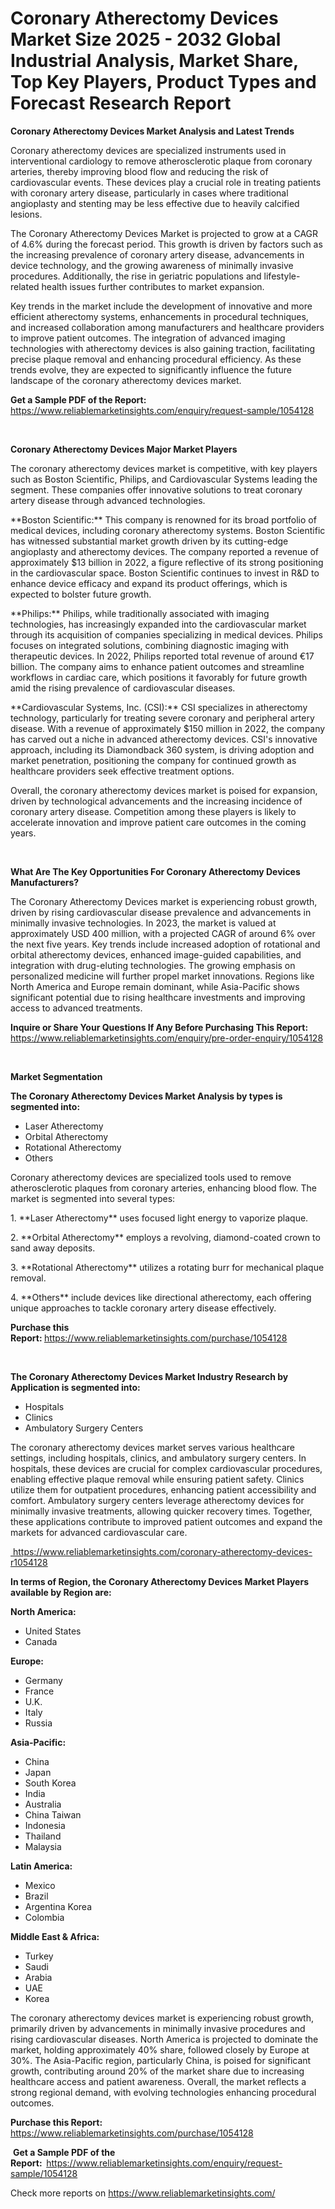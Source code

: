 <p><h1>Coronary Atherectomy Devices Market Size 2025 - 2032 Global Industrial Analysis, Market Share, Top Key Players, Product Types and Forecast Research Report</h1></p><p><strong>Coronary Atherectomy Devices Market Analysis and Latest Trends</strong></p>
<p><p>Coronary atherectomy devices are specialized instruments used in interventional cardiology to remove atherosclerotic plaque from coronary arteries, thereby improving blood flow and reducing the risk of cardiovascular events. These devices play a crucial role in treating patients with coronary artery disease, particularly in cases where traditional angioplasty and stenting may be less effective due to heavily calcified lesions.</p><p>The Coronary Atherectomy Devices Market is projected to grow at a CAGR of 4.6% during the forecast period. This growth is driven by factors such as the increasing prevalence of coronary artery disease, advancements in device technology, and the growing awareness of minimally invasive procedures. Additionally, the rise in geriatric populations and lifestyle-related health issues further contributes to market expansion.</p><p>Key trends in the market include the development of innovative and more efficient atherectomy systems, enhancements in procedural techniques, and increased collaboration among manufacturers and healthcare providers to improve patient outcomes. The integration of advanced imaging technologies with atherectomy devices is also gaining traction, facilitating precise plaque removal and enhancing procedural efficiency. As these trends evolve, they are expected to significantly influence the future landscape of the coronary atherectomy devices market.</p></p>
<p><strong>Get a Sample PDF of the Report:&nbsp;</strong> <a href="https://www.reliablemarketinsights.com/enquiry/request-sample/1054128?utm_campaign=2770&utm_medium=2&utm_source=Github&utm_content=ia&utm_term=03032025&utm_id=coronary-atherectomy-devices">https://www.reliablemarketinsights.com/enquiry/request-sample/1054128</a></p>
<p>&nbsp;</p>
<p><strong>Coronary Atherectomy Devices Major Market Players</strong></p>
<p><p>The coronary atherectomy devices market is competitive, with key players such as Boston Scientific, Philips, and Cardiovascular Systems leading the segment. These companies offer innovative solutions to treat coronary artery disease through advanced technologies.</p><p>**Boston Scientific:** This company is renowned for its broad portfolio of medical devices, including coronary atherectomy systems. Boston Scientific has witnessed substantial market growth driven by its cutting-edge angioplasty and atherectomy devices. The company reported a revenue of approximately $13 billion in 2022, a figure reflective of its strong positioning in the cardiovascular space. Boston Scientific continues to invest in R&D to enhance device efficacy and expand its product offerings, which is expected to bolster future growth.</p><p>**Philips:** Philips, while traditionally associated with imaging technologies, has increasingly expanded into the cardiovascular market through its acquisition of companies specializing in medical devices. Philips focuses on integrated solutions, combining diagnostic imaging with therapeutic devices. In 2022, Philips reported total revenue of around €17 billion. The company aims to enhance patient outcomes and streamline workflows in cardiac care, which positions it favorably for future growth amid the rising prevalence of cardiovascular diseases.</p><p>**Cardiovascular Systems, Inc. (CSI):** CSI specializes in atherectomy technology, particularly for treating severe coronary and peripheral artery disease. With a revenue of approximately $150 million in 2022, the company has carved out a niche in advanced atherectomy devices. CSI's innovative approach, including its Diamondback 360 system, is driving adoption and market penetration, positioning the company for continued growth as healthcare providers seek effective treatment options.</p><p>Overall, the coronary atherectomy devices market is poised for expansion, driven by technological advancements and the increasing incidence of coronary artery disease. Competition among these players is likely to accelerate innovation and improve patient care outcomes in the coming years.</p></p>
<p>&nbsp;</p>
<p><strong>What Are The Key Opportunities For Coronary Atherectomy Devices Manufacturers?</strong></p>
<p><p>The Coronary Atherectomy Devices market is experiencing robust growth, driven by rising cardiovascular disease prevalence and advancements in minimally invasive technologies. In 2023, the market is valued at approximately USD 400 million, with a projected CAGR of around 6% over the next five years. Key trends include increased adoption of rotational and orbital atherectomy devices, enhanced image-guided capabilities, and integration with drug-eluting technologies. The growing emphasis on personalized medicine will further propel market innovations. Regions like North America and Europe remain dominant, while Asia-Pacific shows significant potential due to rising healthcare investments and improving access to advanced treatments.</p></p>
<p><strong>Inquire or Share Your Questions If Any Before Purchasing This Report:</strong> <a href="https://www.reliablemarketinsights.com/enquiry/pre-order-enquiry/1054128?utm_campaign=2770&utm_medium=2&utm_source=Github&utm_content=ia&utm_term=03032025&utm_id=coronary-atherectomy-devices">https://www.reliablemarketinsights.com/enquiry/pre-order-enquiry/1054128</a></p>
<p>&nbsp;</p>
<p><strong>Market Segmentation</strong></p>
<p><strong>The Coronary Atherectomy Devices Market Analysis by types is segmented into:</strong></p>
<p><ul><li>Laser Atherectomy</li><li>Orbital Atherectomy</li><li>Rotational Atherectomy</li><li>Others</li></ul></p>
<p><p>Coronary atherectomy devices are specialized tools used to remove atherosclerotic plaques from coronary arteries, enhancing blood flow. The market is segmented into several types: </p><p>1. **Laser Atherectomy** uses focused light energy to vaporize plaque.</p><p>2. **Orbital Atherectomy** employs a revolving, diamond-coated crown to sand away deposits.</p><p>3. **Rotational Atherectomy** utilizes a rotating burr for mechanical plaque removal.</p><p>4. **Others** include devices like directional atherectomy, each offering unique approaches to tackle coronary artery disease effectively.</p></p>
<p><strong>Purchase this Report:&nbsp;</strong><a href="https://www.reliablemarketinsights.com/purchase/1054128?utm_campaign=2770&utm_medium=2&utm_source=Github&utm_content=ia&utm_term=03032025&utm_id=coronary-atherectomy-devices">https://www.reliablemarketinsights.com/purchase/1054128</a></p>
<p>&nbsp;</p>
<p><strong>The Coronary Atherectomy Devices Market Industry Research by Application is segmented into:</strong></p>
<p><ul><li>Hospitals</li><li>Clinics</li><li>Ambulatory Surgery Centers</li></ul></p>
<p><p>The coronary atherectomy devices market serves various healthcare settings, including hospitals, clinics, and ambulatory surgery centers. In hospitals, these devices are crucial for complex cardiovascular procedures, enabling effective plaque removal while ensuring patient safety. Clinics utilize them for outpatient procedures, enhancing patient accessibility and comfort. Ambulatory surgery centers leverage atherectomy devices for minimally invasive treatments, allowing quicker recovery times. Together, these applications contribute to improved patient outcomes and expand the markets for advanced cardiovascular care.</p></p>
<p><a href="https://www.reliablemarketinsights.com/coronary-atherectomy-devices-r1054128?utm_campaign=2770&utm_medium=2&utm_source=Github&utm_content=ia&utm_term=03032025&utm_id=coronary-atherectomy-devices">&nbsp;https://www.reliablemarketinsights.com/coronary-atherectomy-devices-r1054128</a></p>
<p><strong>In terms of Region, the Coronary Atherectomy Devices Market Players available by Region are:</strong></p>
<p>
    <p> <strong> North America: </strong>
        <ul>
            <li>United States</li>
            <li>Canada</li>
        </ul>
        </p> 
    <p> <strong> Europe: </strong>
        <ul>
            <li>Germany</li>
            <li>France</li>
            <li>U.K.</li>
            <li>Italy</li>
            <li>Russia</li>
        </ul>
        </p> 
    <p> <strong> Asia-Pacific: </strong>
        <ul>
            <li>China</li>
            <li>Japan</li>
            <li>South Korea</li>
            <li>India</li>
            <li>Australia</li>
            <li>China Taiwan</li>
            <li>Indonesia</li>
            <li>Thailand</li>
            <li>Malaysia</li>
        </ul>
        </p> 
    <p> <strong> Latin America: </strong>
        <ul>
            <li>Mexico</li>
            <li>Brazil</li>
            <li>Argentina Korea</li>
            <li>Colombia</li>
        </ul>
        </p> 
    <p> <strong> Middle East & Africa: </strong>
        <ul>
            <li>Turkey</li>
            <li>Saudi</li>
            <li>Arabia</li>
            <li>UAE</li>
            <li>Korea</li>
        </ul>
    </p>
    </p>
<p><p>The coronary atherectomy devices market is experiencing robust growth, primarily driven by advancements in minimally invasive procedures and rising cardiovascular diseases. North America is projected to dominate the market, holding approximately 40% share, followed closely by Europe at 30%. The Asia-Pacific region, particularly China, is poised for significant growth, contributing around 20% of the market share due to increasing healthcare access and patient awareness. Overall, the market reflects a strong regional demand, with evolving technologies enhancing procedural outcomes.</p></p>
<p><strong>Purchase this Report: </strong><a href="https://www.reliablemarketinsights.com/purchase/1054128?utm_campaign=2770&utm_medium=2&utm_source=Github&utm_content=ia&utm_term=03032025&utm_id=coronary-atherectomy-devices">https://www.reliablemarketinsights.com/purchase/1054128</a></p>
<p>&nbsp;<strong>Get a Sample PDF of the Report:&nbsp;&nbsp;</strong><a href="https://www.reliablemarketinsights.com/enquiry/request-sample/1054128?utm_campaign=2770&utm_medium=2&utm_source=Github&utm_content=ia&utm_term=03032025&utm_id=coronary-atherectomy-devices">https://www.reliablemarketinsights.com/enquiry/request-sample/1054128</a></p>
<p><strong></strong></p>
<p>Check more reports on <a href="https://www.reliablemarketinsights.com/?utm_campaign=2770&utm_medium=2&utm_source=Github&utm_content=ia&utm_term=03032025&utm_id=coronary-atherectomy-devices">https://www.reliablemarketinsights.com/</a></p>
